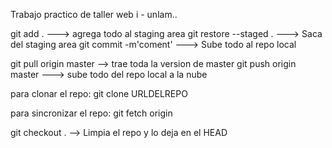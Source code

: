 Trabajo practico de taller web i - unlam..

git add . ---> agrega todo al staging area git restore --staged . ---> Saca del staging area git commit -m'coment' ---> Sube todo al repo local

git pull origin master --> trae toda la version de master git push origin master ---> sube todo del repo local a la nube

para clonar el repo: git clone URLDELREPO

para sincronizar el repo: git fetch origin

git checkout . --> Limpia el repo y lo deja en el HEAD